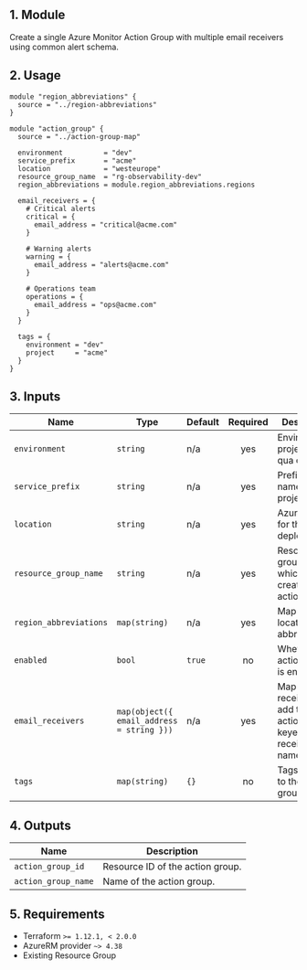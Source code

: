 ## 1. Module
Create a single Azure Monitor Action Group with multiple email receivers using common alert schema.

## 2. Usage
```hcl
module "region_abbreviations" {
  source = "../region-abbreviations"
}

module "action_group" {
  source = "../action-group-map"

  environment          = "dev"
  service_prefix       = "acme"
  location             = "westeurope"
  resource_group_name  = "rg-observability-dev"
  region_abbreviations = module.region_abbreviations.regions

  email_receivers = {
    # Critical alerts
    critical = {
      email_address = "critical@acme.com"
    }

    # Warning alerts
    warning = {
      email_address = "alerts@acme.com"
    }

    # Operations team
    operations = {
      email_address = "ops@acme.com"
    }
  }

  tags = {
    environment = "dev"
    project     = "acme"
  }
}
```

## 3. Inputs
| Name | Type | Default | Required | Description |
|------|------|---------|:--------:|-------------|
| `environment` | `string` | n/a | yes | Environment project (dev, qua or prd). |
| `service_prefix` | `string` | n/a | yes | Prefix or name of the project. |
| `location` | `string` | n/a | yes | Azure region for the deployment. |
| `resource_group_name` | `string` | n/a | yes | Resource group in which to create the action group. |
| `region_abbreviations` | `map(string)` | n/a | yes | Map of Azure locations to abbreviations. |
| `enabled` | `bool` | `true` | no | Whether the action group is enabled. |
| `email_receivers` | `map(object({ email_address = string }))` | n/a | yes | Map of email receivers to add to the action group, keyed by receiver name. |
| `tags` | `map(string)` | `{}` | no | Tags applied to the action group. |

## 4. Outputs
| Name | Description |
|------|-------------|
| `action_group_id` | Resource ID of the action group. |
| `action_group_name` | Name of the action group. |

## 5. Requirements
- Terraform `>= 1.12.1, < 2.0.0`
- AzureRM provider `~> 4.38`
- Existing Resource Group
